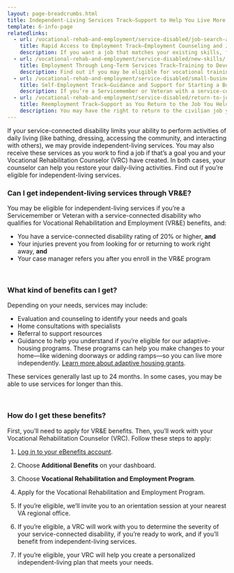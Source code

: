 ```yaml
---
layout: page-breadcrumbs.html
title: Independent-Living Services Track—Support to Help You Live More Independently
template: 6-info-page
relatedlinks:
  - url: /vocational-rehab-and-employment/service-disabled/job-search-and-counseling/
    title: Rapid Access to Employment Track—Employment Counseling and Job-Search Support
    description: If you want a job that matches your existing skills, find out if you can get help looking for a job and settling into your new workplace.
  - url: /vocational-rehab-and-employment/service-disabled/new-skills/
    title: Employment Through Long-Term Services Track—Training to Develop New Job Skills
    description: Find out if you may be eligible for vocational training.
  - url: /vocational-rehab-and-employment/service-disabled/small-business-training/
    title: Self-Employment Track—Guidance and Support for Starting a Business
    description: If you’re a Servicemember or Veteran with a service-connected disability, find out how we can help you start your own business.
  - url: /vocational-rehab-and-employment/service-disabled/return-to-job/
    title: Reemployment Track—Support as You Return to the Job You Held Before Mobilization
    description: You may have the right to return to the civilian job you held before activating. Find out how we can help with this process.
---
```


<div class="va-introtext">

If your service-connected disability limits your ability to perform activities of daily living (like bathing, dressing, accessing the community, and interacting with others), we may provide independent-living services. You may also receive these services as you work to find a job if that’s a goal you and your Vocational Rehabilitation Counselor (VRC) have created. In both cases, your counselor can help you restore your daily-living activities. Find out if you’re eligible for independent-living services.

</div>

<div class="feature" markdown="1">

### Can I get independent-living services through VR&amp;E?

You may be eligible for independent-living services if you’re a Servicemember or Veteran with a service-connected disability who qualifies for Vocational Rehabilitation and Employment (VR&E) benefits, and:

- You have a service-connected disability rating of 20&#37; or higher, **and**
- Your injuries prevent you from looking for or returning to work right away, **and**
- Your case manager refers you after you enroll in the VR&amp;E program

<br>

</div>

### What kind of benefits can I get?

Depending on your needs, services may include:

- Evaluation and counseling to identify your needs and goals
- Home consultations with specialists
- Referral to support resources
- Guidance to help you understand if you’re eligible for our adaptive-housing programs. These programs can help you make changes to your home—like widening doorways or adding ramps—so you can live more independently. [Learn more about adaptive housing grants](/housing-assistance/adaptive-housing-grants/).

These services generally last up to 24 months. In some cases, you may be able to use services for longer than this.

<br>

### How do I get these benefits?

First, you’ll need to apply for VR&amp;E benefits. Then, you’ll work with your Vocational Rehabilitation Counselor (VRC). Follow these steps to apply:

<ol class="process">
<li class="process-step list-one">

[Log in to your eBenefits account](https://www.ebenefits.va.gov/ebenefits/homepage).

</li>

<li class="process-step list-two">

Choose **Additional Benefits** on your dashboard.

</li>

<li class="process-step list-three">

Choose **Vocational Rehabilitation and Employment Program**.

</li>

<li class="process-step list-four">

Apply for the Vocational Rehabilitation and Employment Program. 

</li>

<li class="process-step list-five">

If you’re eligible, we’ll invite you to an orientation session at your nearest VA regional office.
</li>

<li class="process-step list-six">

If you’re eligible, a VRC will work with you to determine the severity of your service-connected disability, if you’re ready to work, and if you’ll benefit from independent-living services.

</li>

<li class="process-step list-seven">

If you’re eligible, your VRC will help you create a personalized independent-living plan that meets your needs.

</li>
</ol>
